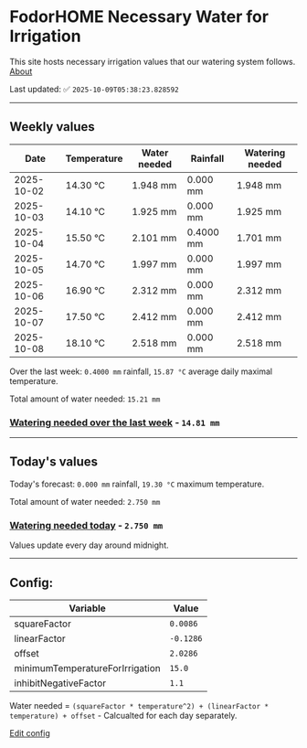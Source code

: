 # FodorHOME Necessary Water for Irrigation

This site hosts necessary irrigation values that our watering system follows. [About](https://github.com/redyau/irrigation)

Last updated: ✅ `2025-10-09T05:38:23.828592`

---

## Weekly values

| Date | Temperature | Water needed | Rainfall | Watering needed |
|-----|-----|-----|-----|-----|
| 2025-10-02 | 14.30 °C | 1.948 mm | 0.000 mm | 1.948 mm |
| 2025-10-03 | 14.10 °C | 1.925 mm | 0.000 mm | 1.925 mm |
| 2025-10-04 | 15.50 °C | 2.101 mm | 0.4000 mm | 1.701 mm |
| 2025-10-05 | 14.70 °C | 1.997 mm | 0.000 mm | 1.997 mm |
| 2025-10-06 | 16.90 °C | 2.312 mm | 0.000 mm | 2.312 mm |
| 2025-10-07 | 17.50 °C | 2.412 mm | 0.000 mm | 2.412 mm |
| 2025-10-08 | 18.10 °C | 2.518 mm | 0.000 mm | 2.518 mm |


Over the last week: `0.4000 mm` rainfall, `15.87 °C` average daily maximal temperature.

Total amount of water needed: `15.21 mm`

### [Watering needed over the last week](lastweek.txt) - `14.81 mm`

---

## Today's values

Today's forecast: `0.000 mm` rainfall, `19.30 °C` maximum temperature.

Total amount of water needed: `2.750 mm`

### [Watering needed today](today.txt) - `2.750 mm`

Values update every day around midnight.

---

## Config:

| Variable | Value |
|-----|-----|
| squareFactor | `0.0086` |
| linearFactor | `-0.1286` |
| offset | `2.0286` |
| minimumTemperatureForIrrigation | `15.0` |
| inhibitNegativeFactor | `1.1` |

Water needed = `(squareFactor * temperature^2) + (linearFactor * temperature) + offset` - Calcualted for each day separately.

[Edit config](https://github.com/RedyAu/irrigation/edit/main/config.json)
